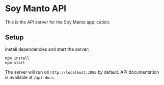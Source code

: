 # Soy Manto API

This is the API server for the Soy Manto application.

## Setup

Install dependencies and start the server:

```bash
npm install
npm start
```

The server will run on `http://localhost:3000` by default. API documentation is available at `/api-docs`.
